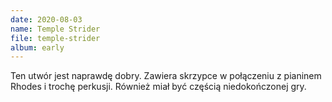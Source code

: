 ```yaml
---
date: 2020-08-03
name: Temple Strider
file: temple-strider
album: early
---
```


Ten utwór jest naprawdę dobry. Zawiera skrzypce w połączeniu z pianinem Rhodes i trochę perkusji. Również miał być częścią niedokończonej gry.
